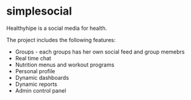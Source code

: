 # simplesocial

Healthyhipe is a social media for health.

The project includes the following features:

 * Groups - each groups has her own social feed and group memebrs
 * Real time chat
 * Nutrition menus and workout programs
 * Personal profile 
 * Dynamic dashboards
 * Dynamic reports
 * Admin control panel
  
  
